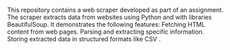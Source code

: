 This repository contains a web scraper developed as part of an assignment. The scraper extracts data from websites using Python and with libraries BeautifulSoup. 
It demonstrates the following features:
Fetching HTML content from web pages.
Parsing and extracting specific information.
Storing extracted data in structured formats like CSV .
